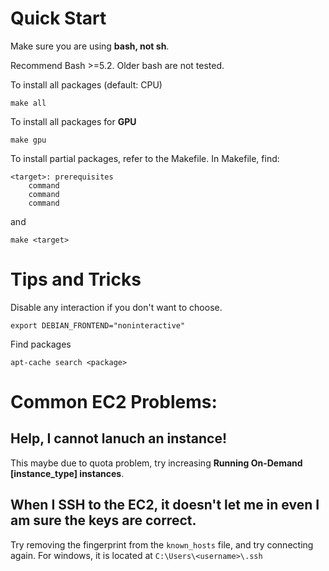 # Quick Start
Make sure you are using **bash, not sh**.

Recommend Bash >=5.2. Older bash are not tested.

To install all packages (default: CPU)
```
make all
```

To install all packages for **GPU**
```
make gpu
``` 

To install partial packages, refer to the Makefile. In Makefile, find:
```
<target>: prerequisites
    command
    command
    command
```
and 
```
make <target>
```

# Tips and Tricks

Disable any interaction if you don't want to choose.
```
export DEBIAN_FRONTEND="noninteractive"
```

Find packages
```
apt-cache search <package>
```

# Common EC2 Problems:

## Help, I cannot lanuch an instance!

This maybe due to quota problem, try increasing **Running On-Demand [instance_type] instances**.

## When I SSH to the EC2, it doesn't let me in even I am sure the keys are correct.

Try removing the fingerprint from the `known_hosts` file, and try connecting again. For windows, it is located at `C:\Users\<username>\.ssh`
